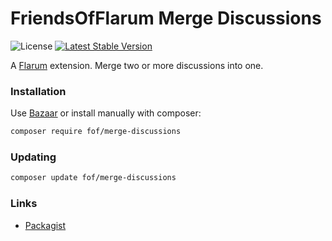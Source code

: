 # FriendsOfFlarum Merge Discussions

![License](https://img.shields.io/badge/license-MIT-blue.svg) [![Latest Stable Version](https://img.shields.io/packagist/v/fof/merge-discussions.svg)](https://packagist.org/packages/fof/merge-discussions)

A [Flarum](http://flarum.org) extension. Merge two or more discussions into one.

### Installation

Use [Bazaar](https://discuss.flarum.org/d/5151-flagrow-bazaar-the-extension-marketplace) or install manually with composer:

```sh
composer require fof/merge-discussions
```

### Updating

```sh
composer update fof/merge-discussions
```

### Links

- [Packagist](https://packagist.org/packages/fof/merge-discussions)
